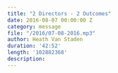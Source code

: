 ```yaml
---
title: "2 Directors - 2 Outcomes"
date: 2016-08-07 00:00:00 Z
category: message
file: "/2016/07-08-2016.mp3"
author: Heath Van Staden
duration: '42:52'
length: '102882368'
description:
---
```


